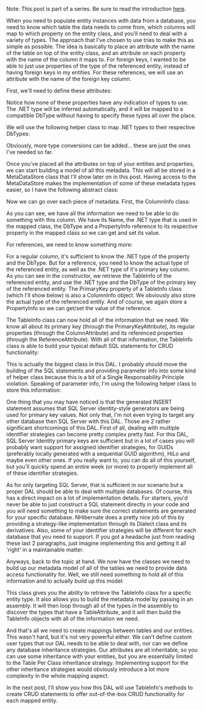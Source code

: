 Note: This post is part of a series.  Be sure to read the introduction <a href="/blog/2009/08/build-your-own-data-access-layer-series/">here</a>.

When you need to populate entity instances with data from a database, you need to know which table the data needs to come from, which columns will map to which property on the entity class, and you'll need to deal with a variety of types.  The approach that I've chosen to use tries to make this as simple as possible.  The idea is basically to place an attribute with the name of the table on top of the entity class, and an attribute on each property with the name of the column it maps to.  For foreign keys, I wanted to be able to just use properties of the type of the referenced entity, instead of having foreign keys in my entities.  For these references, we will use an attribute with the name of the foreign key column.

First, we'll need to define these attributes:

<script src="https://gist.github.com/3684945.js?file=s1.cs"></script>

Notice how none of these properties have any indication of types to use.  The .NET type will be inferred automatically, and it will be mapped to a compatible DbType without having to specify these types all over the place.

We will use the following helper class to map .NET types to their respective DbTypes:

<script src="https://gist.github.com/3684945.js?file=s2.cs"></script>

Obviously, more type conversions can be added... these are just the ones I've needed so far.

Once you've placed all the attributes on top of your entities and properties, we can start building a model of all this metadata.  This will all be stored in a MetaDataStore class that I'll show later on in this post.  Having access to the MetaDataStore makes the implementation of some of these metadata types easier, so I have the following abstract class:

<script src="https://gist.github.com/3684945.js?file=s3.cs"></script>

Now we can go over each piece of metadata.  First, the ColumnInfo class:

<script src="https://gist.github.com/3684945.js?file=s4.cs"></script>

As you can see, we have all the information we need to be able to do something with this column.  We have its Name, the .NET type that is used in the mapped class, the DbType and a PropertyInfo reference to its respective property in the mapped class so we can get and set its value.

For references, we need to know something more:

<script src="https://gist.github.com/3684945.js?file=s5.cs"></script>

For a regular column, it's sufficient to know the .NET type of the property and the DbType.  But for a reference, you need to know the actual type of the referenced entity, as well as the .NET type of it's primary key column.  As you can see in the constructor, we retrieve the TableInfo of the referenced entity, and use the .NET type and the DbType of the primary key of the referenced entity.  The PrimaryKey property of a TableInfo class (which I'll show below) is also a ColumnInfo object.  We obviously also store the actual type of the referenced entity.  And of course, we again store a PropertyInfo so we can get/set the value of the reference.

The TableInfo class can now hold all of the information that we need.  We know all about its primary key (through the PrimaryKeyAttribute), its regular properties (through the ColumnAttribute) and its referenced properties (through the ReferenceAttribute).  With all of that information, the TableInfo class is able to build your typical default SQL statements for CRUD functionality:

<script src="https://gist.github.com/3684945.js?file=s6.cs"></script>

This is actually the biggest class in this DAL. I probably should move the building of the SQL statements and providing parameter info into some kind of helper class because this is a bit of a Single Responsability Principle violation.  Speaking of parameter info, I'm using the following helper class to store this information:

<script src="https://gist.github.com/3684945.js?file=s7.cs"></script>

One thing that you may have noticed is that the generated INSERT statement assumes that SQL Server identity-style generators are being used for primary key values.  Not only that, I'm not even trying to target any other database then SQL Server with this DAL.  Those are 2 rather significant shortcomings of this DAL.  First of all, dealing with multiple identifier strategies can become pretty complex pretty fast.  For this DAL, SQL Server Identity primary keys are sufficient but in a lot of cases you will probably want support for assigned identifier strategies, for GUIDs (preferably locally generated with a sequential GUID algorithm), HiLo and maybe even other ones.  If you really want to, you can do all of this yourself, but you'll quickly spend an entire week (or more) to properly implement all of these identifier strategies.

As for only targeting SQL Server, that is sufficient in our scenario but a proper DAL should be able to deal with multiple databases.  Of course, this has a direct impact on a lot of implementation details.  For starters, you'd never be able to just construct a SQL statement directly in your code and you will need something to make sure the correct statements are generated for your specific database.  NHibernate does a pretty nice job of this by providing a strategy-like implementation through its Dialect class and its derivatives.  Also, some of your identifier strategies will be different for each database that you need to support.  If you got a headache just from reading these last 2 paragraphs, just imagine implementing this and getting it all 'right' in a maintainable matter. 

Anyways, back to the topic at hand.  We now have the classes we need to build up our metadata model of all of the tables we need to provide data access functionality for.  Well, we still need something to hold all of this information and to actually build up this model:

<script src="https://gist.github.com/3684945.js?file=s8.cs"></script>

This class gives you the ability to retrieve the TableInfo class for a specfic entity type.  It also allows you to build the metadata model by passing in an assembly.  It will then loop through all of the types in the assembly to discover the types that have a TableAttribute, and it will then build the TableInfo objects with all of the information we need.

And that's all we need to create mappings between tables and our entities.  This wasn't hard, but it's not very powerful either.  We can't define custom user types that our DAL needs to be able to deal with, nor can we define any database inheritance strategies.  Our attributes are all inheritable, so you can use some inheritance with your entities, but you are essentially limited to the Table Per Class inheritance strategy.  Implementing support for the other inheritance strategies would obviously introduce a lot more complexity in the whole mapping aspect.

In the next post, I'll show you how this DAL will use TableInfo's methods to create CRUD statements to offer out-of-the-box CRUD functionality for each mapped entity.